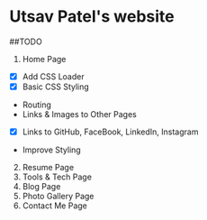 # Utsav Patel's website

##TODO
1. Home Page
  - [x] Add CSS Loader
  - [x] Basic CSS Styling
  - Routing
  - Links & Images to Other Pages
  - [x] Links to GitHub, FaceBook, LinkedIn, Instagram
  - Improve Styling
2. Resume Page
3. Tools & Tech Page
4. Blog Page
5. Photo Gallery Page
6. Contact Me Page
